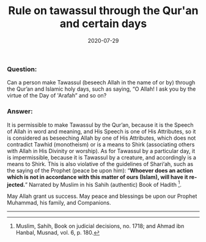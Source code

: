 ﻿---
layout: post
publisher: "alsalafiyyah@icloud.com"
title: "Rule on tawassul through the Qur'an and certain days"
source: "Fatawa Al-Lajnah Ad-Da'imah, Fatwa no. 6384, Question 1"
category: [fatwas,tawassul]
hijri: Dhul-Hijjah 8, 1441
date: 2020-07-29
locale: en
lang: en
excerpt: "It is permissible to make Tawassul by the Qur’an, because it is the Speech of Allah in word and meaning, and His Speech is one of His Attributes."
group1: true
---

### Question: 
Can a person make Tawassul (beseech Allah in the name of or by) through the Qur’an and Islamic holy days, such as saying, “O Allah! I ask you by the virtue of the Day of 'Arafah” and so on?

### Answer:
It is permissible to make Tawassul by the Qur’an, because it is the Speech of Allah in word and meaning, and His Speech is one of His Attributes, so it is considered as beseeching Allah by one of His Attributes, which does not contradict Tawhid (monotheism) or is a means to Shirk (associating others with Allah in His Divinity or worship). As for Tawassul by a particular day, it is impermissible, because it is Tawassul by a creature, and accordingly is a means to Shirk. This is also violative of the guidelines of Shari‘ah, such as the saying of the Prophet (peace be upon him): “**Whoever does an action which is not in accordance with this matter of ours (Islam), will have it rejected.**” Narrated by Muslim in his Sahih (authentic) Book of Hadith [^1].

May Allah grant us success. May peace and blessings be upon our Prophet Muhammad, his family, and Companions.

---
[^1]: Muslim, Sahih, Book on judicial decisions, no. 1718; and Ahmad ibn Hanbal, Musnad, vol. 6, p. 180.
